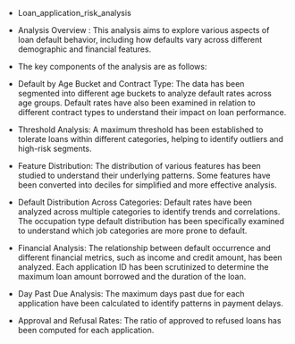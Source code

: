*  Loan_application_risk_analysis
* Analysis Overview : This analysis aims to explore various aspects of loan default behavior, including how defaults vary across different demographic and financial features.
  
* The key components of the analysis are as follows:

* Default by Age Bucket and Contract Type:
The data has been segmented into different age buckets to analyze default rates across age groups.
Default rates have also been examined in relation to different contract types to understand their impact on loan performance.

* Threshold Analysis: A maximum threshold has been established to tolerate loans within different categories, helping to identify outliers and high-risk segments.

* Feature Distribution:
The distribution of various features has been studied to understand their underlying patterns.
Some features have been converted into deciles for simplified and more effective analysis.

* Default Distribution Across Categories:
Default rates have been analyzed across multiple categories to identify trends and correlations.
The occupation type default distribution has been specifically examined to understand which job categories are more prone to default.

* Financial Analysis:
The relationship between default occurrence and different financial metrics, such as income and credit amount, has been analyzed.
Each application ID has been scrutinized to determine the maximum loan amount borrowed and the duration of the loan.

* Day Past Due Analysis: The maximum days past due for each application have been calculated to identify patterns in payment delays.

* Approval and Refusal Rates: The ratio of approved to refused loans has been computed for each application.

